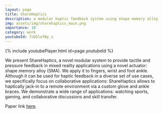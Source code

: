 ```yaml
---
layout: page
title: ShareHaptics
description: a modular haptic feedback system using shape memory alloy for mixed reality shared space applications
img: assets/img/sharehaptics_main.png
importance: 18
category: work
youtubeId: 7cDSlafWy_s
---
```


{% include youtubePlayer.html id=page.youtubeId %}

We present ShareHaptics, a novel modular system to provide tactile and pressure feedback in mixed reality applications using a novel actuator: shape memory alloy (SMA). We apply it to fingers, wrist and foot ankle. Although it can be used for haptic feedback in a diverse set of use cases, we specifically focus on collaborative applications: ShareHaptics allows to haptically jack-in to a remote environment via a custom glove and ankle braces. We demonstrate a wide range of applications: watching sports, gaming, and collaborative discussions and skill transfer.

Paper link <a href='https://yunsuenpai.com/assets/pdf/sharehaptics.pdf'>here</a>.